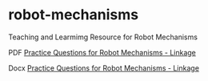 # robot-mechanisms
Teaching and Learmimg Resource for Robot Mechanisms


PDF [Practice Questions for Robot Mechanisms - Linkage](https://github.com/DeepMechatronics/robot-mechanisms/blob/master/Practice%20Questions%20for%20Robot%20Mechanisms%20-%20Linkage.pdf)

Docx [Practice Questions for Robot Mechanisms - Linkage](https://github.com/DeepMechatronics/robot-mechanisms/blob/master/Practice%20Questions%20for%20Robot%20Mechanisms%20-%20Linkage.docx)
